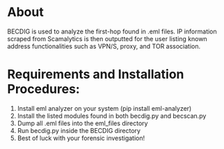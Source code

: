 # About

BECDIG is used to analyze the first-hop found in .eml files. IP information scraped from Scamalytics is then outputted for the user listing known address functionalities such as VPN/S, proxy, and TOR association.

# Requirements and Installation Procedures:
1. Install eml analyzer on your system (pip install eml-analyzer)
2. Install the listed modules found in both becdig.py and becscan.py
3. Dump all .eml files into the eml_files directory
4. Run becdig.py inside the BECDIG directory
5. Best of luck with your forensic investigation!
